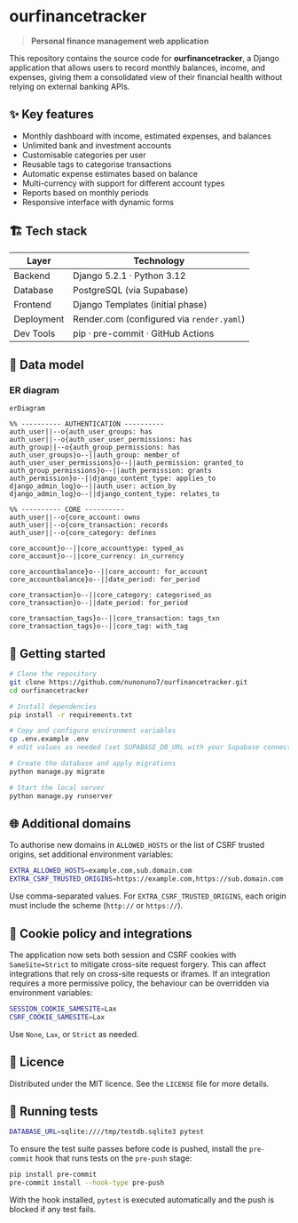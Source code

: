 # ourfinancetracker

> **Personal finance management web application**

This repository contains the source code for **ourfinancetracker**, a Django application that allows users to record monthly balances, income, and expenses, giving them a consolidated view of their financial health without relying on external banking APIs.

## ✨ Key features

- Monthly dashboard with income, estimated expenses, and balances
- Unlimited bank and investment accounts
- Customisable categories per user
- Reusable tags to categorise transactions
- Automatic expense estimates based on balance
- Multi-currency with support for different account types
- Reports based on monthly periods
- Responsive interface with dynamic forms

## 🏗️ Tech stack

| Layer         | Technology                                |
| ------------- | ----------------------------------------- |
| Backend       | Django 5.2.1 · Python 3.12                |
| Database      | PostgreSQL (via Supabase)                 |
| Frontend      | Django Templates (initial phase)          |
| Deployment    | Render.com (configured via `render.yaml`) |
| Dev Tools     | pip · pre-commit · GitHub Actions         |

## 📐 Data model

### ER diagram

```mermaid
erDiagram

%% ---------- AUTHENTICATION ----------
auth_user||--o{auth_user_groups: has
auth_user||--o{auth_user_user_permissions: has
auth_group||--o{auth_group_permissions: has
auth_user_groups}o--||auth_group: member_of
auth_user_user_permissions}o--||auth_permission: granted_to
auth_group_permissions}o--||auth_permission: grants
auth_permission}o--||django_content_type: applies_to
django_admin_log}o--||auth_user: action_by
django_admin_log}o--||django_content_type: relates_to

%% ---------- CORE ----------
auth_user||--o{core_account: owns
auth_user||--o{core_transaction: records
auth_user||--o{core_category: defines

core_account}o--||core_accounttype: typed_as
core_account}o--||core_currency: in_currency

core_accountbalance}o--||core_account: for_account
core_accountbalance}o--||date_period: for_period

core_transaction}o--||core_category: categorised_as
core_transaction}o--||date_period: for_period

core_transaction_tags}o--||core_transaction: tags_txn
core_transaction_tags}o--||core_tag: with_tag
```

## 🚀 Getting started

```bash
# Clone the repository
git clone https://github.com/nunonuno7/ourfinancetracker.git
cd ourfinancetracker

# Install dependencies
pip install -r requirements.txt

# Copy and configure environment variables
cp .env.example .env
# edit values as needed (set SUPABASE_DB_URL with your Supabase connection)

# Create the database and apply migrations
python manage.py migrate

# Start the local server
python manage.py runserver
```

## 🌐 Additional domains

To authorise new domains in `ALLOWED_HOSTS` or the list of CSRF trusted origins, set additional environment variables:

```bash
EXTRA_ALLOWED_HOSTS=example.com,sub.domain.com
EXTRA_CSRF_TRUSTED_ORIGINS=https://example.com,https://sub.domain.com
```

Use comma-separated values. For `EXTRA_CSRF_TRUSTED_ORIGINS`, each origin must include the scheme (`http://` or `https://`).

## 🍪 Cookie policy and integrations

The application now sets both session and CSRF cookies with `SameSite=Strict` to mitigate cross-site request forgery. This can
affect integrations that rely on cross-site requests or iframes. If an integration requires a more permissive policy, the
behaviour can be overridden via environment variables:

```bash
SESSION_COOKIE_SAMESITE=Lax
CSRF_COOKIE_SAMESITE=Lax
```

Use `None`, `Lax`, or `Strict` as needed.

## 📄 Licence

Distributed under the MIT licence. See the `LICENSE` file for more details.

## 🧪 Running tests

```bash
DATABASE_URL=sqlite:////tmp/testdb.sqlite3 pytest
```

To ensure the test suite passes before code is pushed, install the
`pre-commit` hook that runs tests on the `pre-push` stage:

```bash
pip install pre-commit
pre-commit install --hook-type pre-push
```

With the hook installed, `pytest` is executed automatically and the push is
blocked if any test fails.
